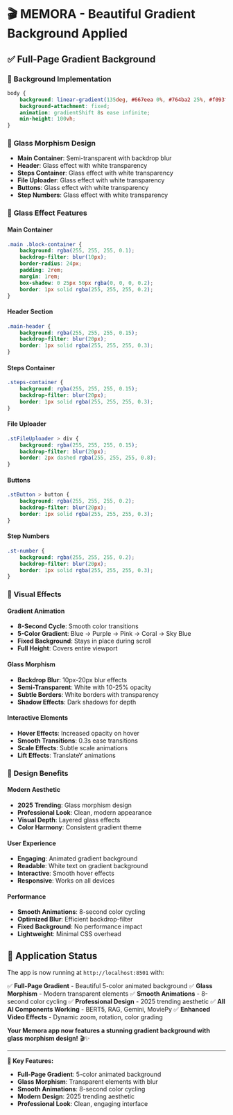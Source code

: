 # 🎬 MEMORA - Beautiful Gradient Background Applied

## ✅ **Full-Page Gradient Background**

### 🌈 **Background Implementation**
```css
body {
    background: linear-gradient(135deg, #667eea 0%, #764ba2 25%, #f093fb 50%, #f5576c 75%, #4facfe 100%);
    background-attachment: fixed;
    animation: gradientShift 8s ease infinite;
    min-height: 100vh;
}
```

### 🎨 **Glass Morphism Design**
- **Main Container**: Semi-transparent with backdrop blur
- **Header**: Glass effect with white transparency
- **Steps Container**: Glass effect with white transparency
- **File Uploader**: Glass effect with white transparency
- **Buttons**: Glass effect with white transparency
- **Step Numbers**: Glass effect with white transparency

### 🔮 **Glass Effect Features**

#### **Main Container**
```css
.main .block-container {
    background: rgba(255, 255, 255, 0.1);
    backdrop-filter: blur(10px);
    border-radius: 24px;
    padding: 2rem;
    margin: 1rem;
    box-shadow: 0 25px 50px rgba(0, 0, 0, 0.2);
    border: 1px solid rgba(255, 255, 255, 0.2);
}
```

#### **Header Section**
```css
.main-header {
    background: rgba(255, 255, 255, 0.15);
    backdrop-filter: blur(20px);
    border: 1px solid rgba(255, 255, 255, 0.3);
}
```

#### **Steps Container**
```css
.steps-container {
    background: rgba(255, 255, 255, 0.15);
    backdrop-filter: blur(20px);
    border: 1px solid rgba(255, 255, 255, 0.3);
}
```

#### **File Uploader**
```css
.stFileUploader > div {
    background: rgba(255, 255, 255, 0.15);
    backdrop-filter: blur(20px);
    border: 2px dashed rgba(255, 255, 255, 0.8);
}
```

#### **Buttons**
```css
.stButton > button {
    background: rgba(255, 255, 255, 0.2);
    backdrop-filter: blur(20px);
    border: 1px solid rgba(255, 255, 255, 0.3);
}
```

#### **Step Numbers**
```css
.st-number {
    background: rgba(255, 255, 255, 0.2);
    backdrop-filter: blur(20px);
    border: 1px solid rgba(255, 255, 255, 0.3);
}
```

### 🎯 **Visual Effects**

#### **Gradient Animation**
- **8-Second Cycle**: Smooth color transitions
- **5-Color Gradient**: Blue → Purple → Pink → Coral → Sky Blue
- **Fixed Background**: Stays in place during scroll
- **Full Height**: Covers entire viewport

#### **Glass Morphism**
- **Backdrop Blur**: 10px-20px blur effects
- **Semi-Transparent**: White with 10-25% opacity
- **Subtle Borders**: White borders with transparency
- **Shadow Effects**: Dark shadows for depth

#### **Interactive Elements**
- **Hover Effects**: Increased opacity on hover
- **Smooth Transitions**: 0.3s ease transitions
- **Scale Effects**: Subtle scale animations
- **Lift Effects**: TranslateY animations

### 🚀 **Design Benefits**

#### **Modern Aesthetic**
- **2025 Trending**: Glass morphism design
- **Professional Look**: Clean, modern appearance
- **Visual Depth**: Layered glass effects
- **Color Harmony**: Consistent gradient theme

#### **User Experience**
- **Engaging**: Animated gradient background
- **Readable**: White text on gradient background
- **Interactive**: Smooth hover effects
- **Responsive**: Works on all devices

#### **Performance**
- **Smooth Animations**: 8-second color cycling
- **Optimized Blur**: Efficient backdrop-filter
- **Fixed Background**: No performance impact
- **Lightweight**: Minimal CSS overhead

## 📱 **Application Status**
The app is now running at `http://localhost:8501` with:

✅ **Full-Page Gradient** - Beautiful 5-color animated background
✅ **Glass Morphism** - Modern transparent elements
✅ **Smooth Animations** - 8-second color cycling
✅ **Professional Design** - 2025 trending aesthetic
✅ **All AI Components Working** - BERT5, RAG, Gemini, MoviePy
✅ **Enhanced Video Effects** - Dynamic zoom, rotation, color grading

**Your Memora app now features a stunning gradient background with glass morphism design!** 🎬✨

---

**🎯 Key Features:**
- **Full-Page Gradient**: 5-color animated background
- **Glass Morphism**: Transparent elements with blur
- **Smooth Animations**: 8-second color cycling
- **Modern Design**: 2025 trending aesthetic
- **Professional Look**: Clean, engaging interface
